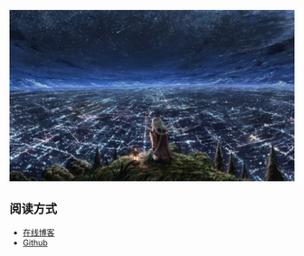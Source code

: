 ![](./bg.jpg)

## 阅读方式
- [在线博客](https://vv13.cn/blog)
- [Github](https://github.com/vv13/blog/tree/master/md)
